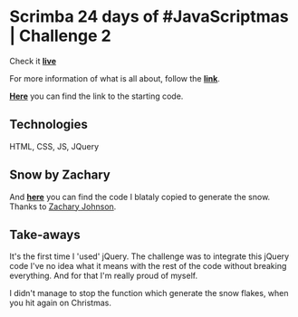 # Scrimba 24 days of #JavaScriptmas | Challenge 2

Check it **[live](https://scrimba-javascriptmas-2.netlify.app/)**

For more information of what is all about, follow the **[link](https://scrimba.com/learn/javascriptmas2021/?utm_source=convertkit&utm_medium=email&utm_campaign=%F0%9F%8E%84JavaScriptmas+is+here%21+Code+to+win%21+%F0%9F%8E%85%20-%207111062)**.

**[Here](https://scrimba.com/learn/javascriptmas2021/-toggle-christmas-theme-co5714c29a3a68141a096b2f7)** you can find the link to the starting code.

## Technologies

HTML, CSS, JS, JQuery

## Snow by Zachary

And **[here](https://codepen.io/zachstronaut/pen/wHdrq)** you can find the code I blataly copied to generate the snow. Thanks to [Zachary Johnson](https://twitter.com/zacharyjohnson).

## Take-aways

It's the first time I 'used' jQuery. The challenge was to integrate this jQuery code I've no idea what it means with the rest of the code without breaking everything. And for that I'm really proud of myself.

I didn't manage to stop the function which generate the snow flakes, when you hit again on Christmas.
